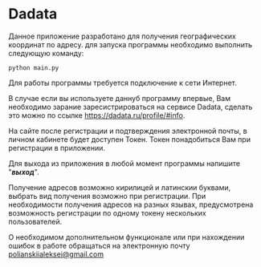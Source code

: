 # Dadata
Данное приложение разработано для получения географических координат по адресу.
для запуска программы необходимо выполнить следующую команду:

<code>python main.py</code>

Для работы программы требуется подключение к сети Интернет.

В случае если вы используете даннуб программу впервые, Вам необходимо зарание заресистрироваться на сервисе
Dadata, сделать это можно по ссылке <a>https://dadata.ru/profile/#info</a>.

На сайте после регистрации и подтверждения электронной почты, в личном кабинете будет доступен Токен.
Токен понадобиться Вам при регистрации в приложении.

Для выхода из приложения в любой момент программы напишите "<b><em>выход</em></b>".

Получение адресов возможно кирилицей и латинскии буквами, выбрать вид получения возможно при регистрации.
При необходимости получения адресов на разных язывах, предусмотрена возможность регистрации по одному токену нескольких пользователей.

О необходимом дополнительном функционале или при нахождении ошибок в работе обращаться на электронную почту
<email>polianskiialeksei@gmail.com</email>

